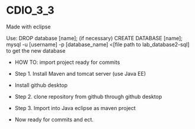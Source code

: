 # CDIO_3_3
Made with eclipse



Use:
DROP database [name]; (if necessary)
CREATE DATABASE [name];
mysql -u [username] -p [database_name] <[file path to lab_database2-sql]
to get the new database


  - HOW TO: import project ready for commits
  - Step 1. Install Maven and tomcat server (use Java EE)
  - Install github desktop

  - Step 2. clone repository from github through github desktop
  - Step 3. Import into Java eclipse as maven project
  - Now ready for commits and ect.
